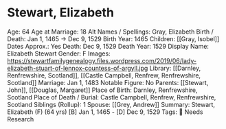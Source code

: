 # Stewart, Elizabeth

Age: 64
Age at Marriage: 18
Alt Names / Spellings: Gray, Elizabeth
Birth / Death: Jan 1, 1465 → Dec 9, 1529
Birth Year: 1465
Children: [[Gray, Isobel]]
Dates Approx.: Yes
Death: Dec 9, 1529
Death Year: 1529
Display Name: Elizabeth Stewart
Gender: F
Images: https://stewartfamilygenealogy.files.wordpress.com/2019/06/lady-elizabeth-stuart-of-lennox-countess-of-argyll.jpg
Library: [[Darnley, Renfrewshire, Scotland]], [[Castle Campbell, Renfrew, Renfrewshire, Scotland]]
Marriage: Jan 1, 1483
Notable Figure: No
Parents: [[Stewart, John]], [[Douglas, Margaret]]
Place of Birth: Darnley, Renfrewshire, Scotland
Place of Death / Burial: Castle Campbell, Renfrew, Renfrewshire, Scotland
Siblings (Rollup): 1
Spouse: [[Grey, Andrew]]
Summary: Stewart, Elizabeth (F) (64 yrs)
[B] Jan 1, 1465 - [D] Dec 9, 1529
Tags: 🚩 Needs Research